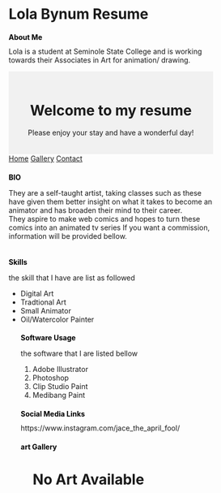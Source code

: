 
</head>
<body>
<h1>Lola Bynum Resume</h1>
<h2>About Me</h2>
Lola is a student at Seminole State College and is working towards their Associates in Art for animation/ drawing.<br>
<!DOCTYPE html>
<html lang="en">
<head>
<title>CSS Website Layout</title>
<meta charset="utf-8">
<meta name="viewport" content="width=device-width, initial-scale=1">
<style>
*{
 box-sizing: border-box;
}

body{
 margin: 0;
}
/* Style the header */
.header {
 background-color: #f1f1f1;
 padding: 20px;
 text-align: center;
}

/* Style the top navigation bar */
.topnav{
 overflow: hidden;
 background-color: #333;
}
/* Style the topnav links */
.topnav a {
 float: left;
 display: block;
 color: #f2f2f2;
 text-align: center;
 padding: 14px 16px;
 text-decoration: none;
}

/* Change color on hover */
.topnav a:hover {
  background-color: #ddd;
  color: black;
}

/* Create three equal columns that floats next to each other */
.colum {
 float: left;
 width: 33.33%;
 padding: 15px;
}

/* Responsive layout- makes the three columns stack on top of each other instead of next to each other */
@media screen and (max-width:600px)
{
  .column {
    width: 100%;
  }
}
</style>
</head>
<body>

<div class="header">
 <h1>Welcome to my resume</h1>
 <p>Please enjoy your stay and have a wonderful day!</p>
</div>

<div class="topnav">
 <a href="#">Home</a>
 <a href="#">Gallery</a>
 <a href="#">Contact</a>
</div>

<div class="row">
 <div class="column">
<h2>BIO</h2>
<p>They are a self-taught artist, taking classes such as these have given them better insight on what it takes to become an animator and has broaden their mind to their career.<br>They aspire to make web comics and hopes to turn these comics into an animated tv series
If you want a commission, information will be provided bellow.</div> 
 </div>

<div class="column">
<h2>Skills</h2>
<p>the skill that I have are list as followed</p>
<ul type = "disc">
<li>Digital Art</li>
<li>Tradtional Art</li>
<li>Small Animator</li>
<li>Oil/Watercolor Painter</li>


<div class="column">
<h2>Software Usage</h2>
<p>the software that I are listed bellow</p>
<ol>
<li>Adobe Illustrator</li>
<li>Photoshop</li>
<li>Clip Studio Paint</li>
<li>Medibang Paint</li>
</ol>
<h2>Social Media Links</h2>
<li>https://www.instagram.com/jace_the_april_fool/</li>

<div class="column">
<h2>art Gallery</h2>
<ul>

<meta charset="UTF-8">
<style> 
h2 {
 color: #000000;
 font-size: 1em;}
</html>
</style>
</head>
<body>
<h1>No Art Available</h1>
</body>
</html>
